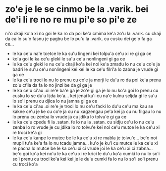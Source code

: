zo'e je le se cinmo be la .varik. bei de'i li re no re mu pi'e so pi'e ze
=========================================================================

ni'o ckaji ko'a xi no goi le ka ro da poi ke'a cmima ke'a zo'u la .varik. cu ckaji da ca lo su'o fasnu je pagbu be lo pu'u la .varik. cu cusku dei ge'o fa ga ce...

* le ka ce'u na'e tcetce le ka su'u lingeni kei tolpu'a ce'u xi re gi ga ce
* ko'a goi le ka ce'u gleki le su'u ce'u nonlingeni gi ga ce
* le ka ce'u gleki le nu ce'u ckaji ko'a kei noi ke'a zmadu lo nu ce'u co'e ja badri le su'u ce'u nonlingeni kei kei le ka ce'u filri'a lo zabna je vrude gi ga ce
* le ka ce'u troci lo nu lo prenu cu co'e ja morji le du'u ro da poi ke'a prenu zo'u cfila da fa lo no jinzi be da gi ga je
* le ka ce'u ci'au .oi re'e ba'e ga je zo'e gi ga je lo nu ko'a goi lo prenu cu cusku lo se du'u lijda ko'a... kei jenai ku'i cu na'e kulnu seljda gi le su'u lo so'i prenu cu djica lo nu jamna gi ga ce
* le ka ce'u ci'au .oi re'e je troci lo nu ce'u facki lo du'u ce'u ma kau se kakne ce'u je ke cu co'e ja cu nu xagzengau pe'a kei ja cu nu filgau lo nu lo prenu cu zenba lo vrude ja cu jdika lo tolvu'e gi ga ce
* le ka ce'u cpedu fi la .satan. fe lo nu la .satan. cu sidju ce'u lo nu ce'u zenba lo ro vrude je cu jdika lo ro tolvu'e kei noi ce'u mutce le ka ce'u xi re troci ke'a gi
* le ka ce'u kanpe lo mutce be le ka ce'u xi re mabla je tolvu'e... be'o noi mupli tu'a ke'a fa lo nu tcadu jamna... ku'o je ku'i cu mutce le ka ce'u xi re pacna lo mutce be le ka ce'u xi ci vrude joi le ka ce'u xi ci zabna... be'o goi ko'a kei no'u le ka ce'u xi re krici le du'u ko'a cumki lo nu lo so'i so'i prenu cu troci ko'a kei kei je le du'u cumki fa lo nu lo so'i so'i prenu cu troci ko'a

